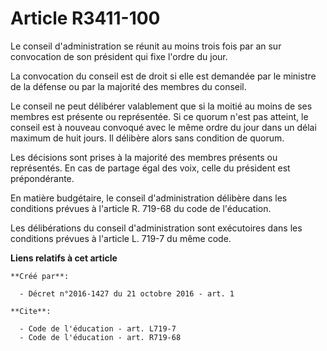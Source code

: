 # Article R3411-100

Le conseil d'administration se réunit au moins trois fois par an sur convocation de son président qui fixe l'ordre du jour. 

La convocation du conseil est de droit si elle est demandée par le ministre de la défense ou par la majorité des membres du
conseil. 

Le conseil ne peut délibérer valablement que si la moitié au moins de ses membres est présente ou représentée. Si ce quorum
n'est pas atteint, le conseil est à nouveau convoqué avec le même ordre du jour dans un délai maximum de huit jours. Il
délibère alors sans condition de quorum. 

Les décisions sont prises à la majorité des membres présents ou représentés. En cas de partage égal des voix, celle du
président est prépondérante. 

En matière budgétaire, le conseil d'administration délibère dans les conditions prévues à l'article R. 719-68 du code de
l'éducation. 

Les délibérations du conseil d'administration sont exécutoires dans les conditions prévues à l'article L. 719-7 du même code.

**Liens relatifs à cet article**

	**Créé par**:

	  - Décret n°2016-1427 du 21 octobre 2016 - art. 1

	**Cite**:

	  - Code de l'éducation - art. L719-7
	  - Code de l'éducation - art. R719-68
